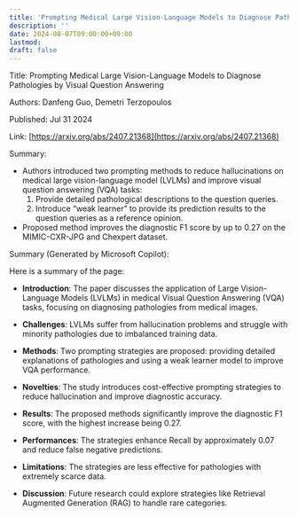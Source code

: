 ```yaml
---
title: 'Prompting Medical Large Vision-Language Models to Diagnose Pathologies by Visual Question Answering'
description: ''
date: 2024-08-07T09:00:00+09:00
lastmod: 
draft: false
---
```


Title: Prompting Medical Large Vision-Language Models to Diagnose Pathologies by Visual Question Answering

Authors: Danfeng Guo, Demetri Terzopoulos

Published: Jul 31 2024

Link: [https://arxiv.org/abs/2407.21368](https://arxiv.org/abs/2407.21368)

Summary:

- Authors introduced two prompting methods to reduce hallucinations on medical large vision-language model (LVLMs) and improve visual question answering (VQA) tasks:
    1. Provide detailed pathological descriptions to the question queries.
    2. Introduce “weak learner” to provide its prediction results to the question queries as a reference opinion.
- Proposed method improves the diagnostic F1 score by up to 0.27 on the MIMIC-CXR-JPG and Chexpert dataset.

Summary (Generated by Microsoft Copilot):

Here is a summary of the page:

- **Introduction**: The paper discusses the application of Large Vision-Language Models (LVLMs) in medical Visual Question Answering (VQA) tasks, focusing on diagnosing pathologies from medical images.

- **Challenges**: LVLMs suffer from hallucination problems and struggle with minority pathologies due to imbalanced training data.

- **Methods**: Two prompting strategies are proposed: providing detailed explanations of pathologies and using a weak learner model to improve VQA performance.

- **Novelties**: The study introduces cost-effective prompting strategies to reduce hallucination and improve diagnostic accuracy.

- **Results**: The proposed methods significantly improve the diagnostic F1 score, with the highest increase being 0.27.

- **Performances**: The strategies enhance Recall by approximately 0.07 and reduce false negative predictions.

- **Limitations**: The strategies are less effective for pathologies with extremely scarce data.

- **Discussion**: Future research could explore strategies like Retrieval Augmented Generation (RAG) to handle rare categories.
